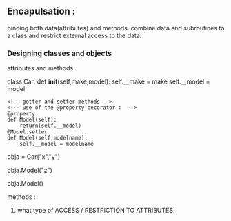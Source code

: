 ## Encapulsation : 
binding both data(attributes) and methods. 
combine data and subroutines to a class and restrict external access to the data.

### Designing classes and objects 
attributes and methods.

class Car:
     <!-- attributes :make. model. -->
     def __init__(self,make,model):
         <!-- defining the attributes as private members -->
         self.__make = make
         self.__model = model


    <!-- getter and setter methods -->
    <!-- use of the @property decorator :  -->
    @property
    def Model(self):
        return(self.__model)
    @Model.setter
    def Model(self,modelname):
        self.__model = modelname

<!-- creating the obj -->
obja = Car("x","y")
<!-- settings will allow changes -->
obja.Model("z")
<!-- getter -->
obja.Model()

methods :
1. what type of ACCESS / RESTRICTION TO ATTRIBUTES. 